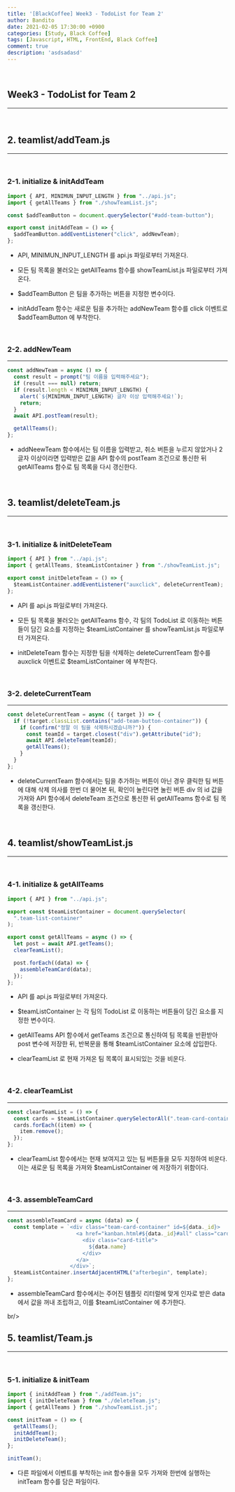 ```yaml
---
title: '[BlackCoffee] Week3 - TodoList for Team 2'
author: Bandito
date: 2021-02-05 17:30:00 +0900
categories: [Study, Black Coffee]
tags: [Javascript, HTML, FrontEnd, Black Coffee]
comment: true
description: 'asdsadasd'
---
```


<br/>

## Week3 - TodoList for Team 2
***

<br/>

## 2. teamlist/addTeam.js
***

<br/>

### 2-1. initialize & initAddTeam

```javascript
import { API, MINIMUN_INPUT_LENGTH } from "../api.js";
import { getAllTeams } from "./showTeamList.js";

const $addTeamButton = document.querySelector("#add-team-button");

export const initAddTeam = () => {
  $addTeamButton.addEventListener("click", addNewTeam);
};
```

+ API, MINIMUN_INPUT_LENGTH 를 api.js 파일로부터 가져온다.

+ 모든 팀 목록을 불러오는 getAllTeams 함수를 showTeamList.js 파일로부터 가져온다.

+ $addTeamButton 은 팀을 추가하는 버튼을 지정한 변수이다.

+ initAddTeam 함수는 새로운 팀을 추가하는 addNewTeam 함수를 click 이벤트로 $addTeamButton 에 부착한다.


<br/>

### 2-2. addNewTeam
***
```javascript
const addNewTeam = async () => {
  const result = prompt("팀 이름을 입력해주세요");
  if (result === null) return;
  if (result.length < MINIMUN_INPUT_LENGTH) {
    alert(`${MINIMUN_INPUT_LENGTH} 글자 이상 입력해주세요!`);
    return;
  }
  await API.postTeam(result);

  getAllTeams();
};
```

+ addNeewTeam 함수에서는 팀 이름을 입력받고, 취소 버튼을 누르지 않았거나 2글자 이상이라면 입력받은 값을 API 함수의 postTeam 조건으로 통신한 뒤 getAllTeams 함수로 팀 목록을 다시 갱신한다.


<br/>

## 3. teamlist/deleteTeam.js
***

<br/>

### 3-1. initialize & initDeleteTeam

```javascript
import { API } from "../api.js";
import { getAllTeams, $teamListContainer } from "./showTeamList.js";

export const initDeleteTeam = () => {
  $teamListContainer.addEventListener("auxclick", deleteCurrentTeam);
};
```

+ API 를 api.js 파일로부터 가져온다.

+ 모든 팀 목록을 불러오는 getAllTeams 함수, 각 팀의 TodoList 로 이동하는 버튼들이 담긴 요소를 지정하는 $teamListContainer 를 showTeamList.js 파일로부터 가져온다.

+ initDeleteTeam 함수는 지정한 팀을 삭제하는 deleteCurrentTeam 함수를 auxclick 이벤트로 $teamListContainer 에 부착한다.


<br/>

### 3-2. deleteCurrentTeam
***
```javascript
const deleteCurrentTeam = async ({ target }) => {
  if (!target.classList.contains("add-team-button-container")) {
    if (confirm("정말 이 팀을 삭제하시겠습니까?")) {
      const teamId = target.closest("div").getAttribute("id");
      await API.deleteTeam(teamId);
      getAllTeams();
    }
  }
};
```

+ deleteCurrentTeam 함수에서는 팀을 추가하는 버튼이 아닌 경우 클릭한 팀 버튼에 대해 삭제 의사를 한번 더 물어본 뒤, 확인이 눌린다면 눌린 버튼 div 의 id 값을 가져와 API 함수에서 deleteTeam 조건으로 통신한 뒤 getAllTeams 함수로 팀 목록을 갱신한다.

<br/>

## 4. teamlist/showTeamList.js
***

<br/>

### 4-1. initialize & getAllTeams

```javascript
import { API } from "../api.js";

export const $teamListContainer = document.querySelector(
  ".team-list-container"
);

export const getAllTeams = async () => {
  let post = await API.getTeams();
  clearTeamList();

  post.forEach((data) => {
    assembleTeamCard(data);
  });
};
```

+ API 를 api.js 파일로부터 가져온다.

+ $teamListContainer 는 각 팀의 TodoList 로 이동하는 버튼들이 담긴 요소를 지정한 변수이다.

+ getAllTeams API 함수에서 getTeams 조건으로 통신하여 팀 목록을 반환받아 post 변수에 저장한 뒤, 반복문을 통해 $teamListContainer 요소에 삽입한다.

+ clearTeamList 로 현재 가져온 팀 목록이 표시되있는 것을 비운다.


<br/>

### 4-2. clearTeamList
***
```javascript
const clearTeamList = () => {
  const cards = $teamListContainer.querySelectorAll(".team-card-container");
  cards.forEach((item) => {
    item.remove();
  });
};
```

+ clearTeamList 함수에서는 현재 보여지고 있는 팀 버튼들을 모두 지정하여 비운다. 이는 새로운 팀 목록을 가져와 $teamListContainer 에 저장하기 위함이다.

<br/>

### 4-3. assembleTeamCard
***
```javascript
const assembleTeamCard = async (data) => {
  const template = `<div class="team-card-container" id=${data._id}>
                      <a href="kanban.html#${data._id}#all" class="card">
                        <div class="card-title">
                          ${data.name}
                        </div>
                      </a>
                    </div>`;
  $teamListContainer.insertAdjacentHTML("afterbegin", template);
};
```

+ assembleTeamCard 함수에서는 주어진 템플릿 리터럴에 맞게 인자로 받은 data 에서 값을 꺼내 조립하고, 이를 $teamListContainer 에 추가한다.

br/>

## 5. teamlist/Team.js
***

<br/>

### 5-1. initialize & initTeam

```javascript
import { initAddTeam } from "./addTeam.js";
import { initDeleteTeam } from "./deleteTeam.js";
import { getAllTeams } from "./showTeamList.js";

const initTeam = () => {
  getAllTeams();
  initAddTeam();
  initDeleteTeam();
};

initTeam();

```

+ 다른 파일에서 이벤트를 부착하는 init 함수들을 모두 가져와 한번에 실행하는 initTeam 함수를 담은 파일이다. 